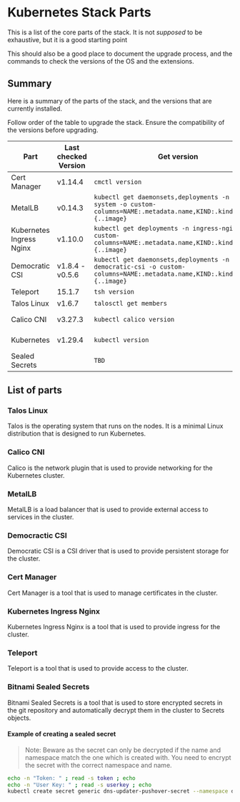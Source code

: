 # Kubernetes Stack Parts

This is a list of the core parts of the stack. It is not *supposed* to be exhaustive, but it is a good starting point

This should also be a good place to document the upgrade process, and the commands to check the versions of the OS and the extensions.

## Summary

Here is a summary of the parts of the stack, and the versions that are currently installed.

Follow order of the table to upgrade the stack. Ensure the compatibility of the versions before upgrading.

| Part                     | Last checked Version | Get version                                                                                                              | Releases                                                                 | Upgrade process                                                                                                                 |
| ------------------------ | -------------------- | ------------------------------------------------------------------------------------------------------------------------ | ------------------------------------------------------------------------ | ------------------------------------------------------------------------------------------------------------------------------- |
| Cert Manager             | v1.14.4              | `cmctl version`                                                                                                          | <https://cert-manager.io/docs/releases/release-notes/release-notes-1.14> | helm upgrade                                                                                                                    |
| MetalLB                  | v0.14.3              | `kubectl get daemonsets,deployments -n metallb-system -o custom-columns=NAME:.metadata.name,KIND:.kind,IMAGES:{..image}` | <https://metallb.universe.tf/installation/#upgrade>                      | helm upgrade                                                                                                                    |
| Kubernetes Ingress Nginx | v1.10.0              | `kubectl get deployments -n ingress-nginx -o custom-columns=NAME:.metadata.name,KIND:.kind,IMAGES:{..image}`             | <https://github.com/kubernetes/ingress-nginx/releases/latest>            | helm upgrade                                                                                                                    |
| Democratic CSI           | v1.8.4 - v0.5.6      | `kubectl get daemonsets,deployments -n democratic-csi -o custom-columns=NAME:.metadata.name,KIND:.kind,IMAGES:{..image}` | <https://github.com/democratic-csi/democratic-csi/tags>                  | Bump the version in the `democratic-csi` values file - check the driver AND the csi-grpc-proxy                                  |
| Teleport                 | 15.1.7               | `tsh version`                                                                                                            | <https://github.com/gravitational/teleport/releases/latest>              | helm upgrade                                                                                                                    |
| Talos Linux              | v1.6.7               | `talosctl get members`                                                                                                   | <https://github.com/siderolabs/talos/releases/latest>                    | Follow the [Upgrade OS Process](./config.md#upgrade-os)                                                                         |
| Calico CNI               | v3.27.3              | `kubectl calico version`                                                                                                 | <https://github.com/projectcalico/calico/releases/latest>                | <https://docs.tigera.io/calico/latest/operations/upgrading/kubernetes-upgrade#upgrading-an-installation-that-uses-the-operator> |
| Kubernetes               | v1.29.4              | `kubectl version`                                                                                                        | <https://kubernetes.io/releases/>                                        | <https://www.talos.dev/v1.6/kubernetes-guides/upgrading-kubernetes/>                                                            |
| Sealed Secrets           |  | `TBD` | <> | <> |

## List of parts

### Talos Linux

Talos is the operating system that runs on the nodes. It is a minimal Linux distribution that is designed to run Kubernetes.

### Calico CNI

Calico is the network plugin that is used to provide networking for the Kubernetes cluster.

### MetalLB

MetalLB is a load balancer that is used to provide external access to services in the cluster.

### Democractic CSI

Democratic CSI is a CSI driver that is used to provide persistent storage for the cluster.

### Cert Manager

Cert Manager is a tool that is used to manage certificates in the cluster.

### Kubernetes Ingress Nginx

Kubernetes Ingress Nginx is a tool that is used to provide ingress for the cluster.

### Teleport

Teleport is a tool that is used to provide access to the cluster.

### Bitnami Sealed Secrets

Bitnami Sealed Secrets is a tool that is used to store encrypted secrets in the git repository and automatically decrypt them in the cluster to Secrets objects.

#### Example of creating a sealed secret

> Note: Beware as the secret can only be decrypted if the name and namespace match the one which is created with. 
> You need to encrypt the secret with the correct namespace and name.

```bash
echo -n "Token: " ; read -s token ; echo
echo -n "User Key: " ; read -s userkey ; echo
kubectl create secret generic dns-updater-pushover-secret --namespace dns-updater --dry-run=client --from-literal=userkey=$userkey --from-literal=token=$token -o json | kubeseal -o yaml
```
